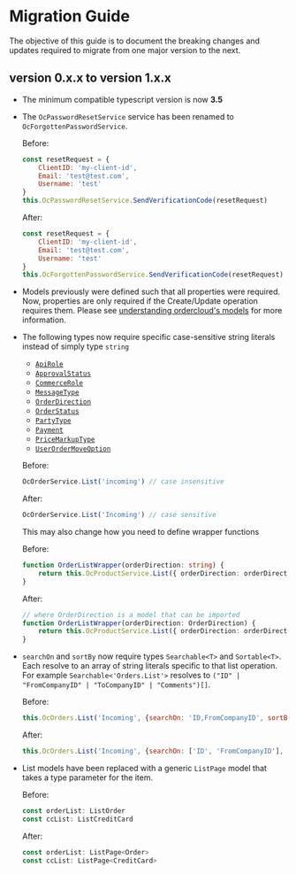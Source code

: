 # Migration Guide

The objective of this guide is to document the breaking changes and updates required to migrate from one major version to the next.

## version 0.x.x to version 1.x.x

* The minimum compatible typescript version is now **3.5**

* The `OcPasswordResetService` service has been renamed to `OcForgottenPasswordService`.

    Before:

    ```javascript
    const resetRequest = {
        ClientID: 'my-client-id',
        Email: 'test@test.com',
        Username: 'test'
    }
    this.OcPasswordResetService.SendVerificationCode(resetRequest)
    ```

    After:

    ```javascript
    const resetRequest = {
        ClientID: 'my-client-id',
        Email: 'test@test.com',
        Username: 'test'
    }
    this.OcForgottenPasswordService.SendVerificationCode(resetRequest)
    ```

* Models previously were defined such that all properties were required. Now, properties are only required if the Create/Update operation requires them. Please see [understanding ordercloud's models](./README.md#understanding-sdk-models) for more information.

* The following types now require specific case-sensitive string literals instead of simply type `string`
  * [`ApiRole`](https://ordercloud-api.github.io/angular-client#apirole)
  * [`ApprovalStatus`](https://ordercloud-api.github.io/angular-client#approvalstatus)
  * [`CommerceRole`](https://ordercloud-api.github.io/angular-client#commercerole)
  * [`MessageType`](https://ordercloud-api.github.io/angular-client#messagetype)
  * [`OrderDirection`](https://ordercloud-api.github.io/angular-client#orderdirection)
  * [`OrderStatus`](https://ordercloud-api.github.io/angular-client#orderstatus)
  * [`PartyType`](https://ordercloud-api.github.io/angular-client#partytype)
  * [`Payment`](https://ordercloud-api.github.io/angular-client#payment)
  * [`PriceMarkupType`](https://ordercloud-api.github.io/angular-client#pricemarkuptype)
  * [`UserOrderMoveOption`](https://ordercloud-api.github.io/angular-client#userordermovedirection)
  
  Before:
  
  ```typescript
  OcOrderService.List('incoming') // case insensitive
  ```
  
  After:
  
  ```typescript
  OcOrderService.List('Incoming') // case sensitive
  ```

  This may also change how you need to define wrapper functions

  Before:
  
  ```typescript
  function OrderListWrapper(orderDirection: string) {
      return this.OcProductService.List({ orderDirection: orderDirection })
  }
  ```
  
  After:
  
  ```typescript
  // where OrderDirection is a model that can be imported
  function OrderListWrapper(orderDirection: OrderDirection) {
      return this.OcProductService.List({ orderDirection: orderDirection })
  }
  ```

* `searchOn` and `sortBy` now require types `Searchable<T>` and `Sortable<T>`. Each resolve to an array of string literals specific to that list operation. For example `Searchable<'Orders.List'>` resolves to `("ID" | "FromCompanyID" | "ToCompanyID" | "Comments")[]`.

    Before:

    ```javascript
    this.OcOrders.List('Incoming', {searchOn: 'ID,FromCompanyID', sortBy: 'ID,ToCompanyID'})
    ```

    After:

    ```javascript
    this.OcOrders.List('Incoming', {searchOn: ['ID', 'FromCompanyID'], sortBy: ['ID', 'ToCompanyID']})
    ```

* List models have been replaced with a generic `ListPage` model that takes a type parameter for the item.

    Before:

    ```typescript
    const orderList: ListOrder
    const ccList: ListCreditCard
    ```

    After:

    ```typescript
    const orderList: ListPage<Order>
    const ccList: ListPage<CreditCard>
    ```
